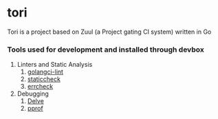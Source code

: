# tori
Tori is a project based on Zuul (a Project gating CI system) written in Go

### Tools used for development and installed through devbox
1. Linters and Static Analysis
   1. [golangci-lint](https://github.com/golangci/golangci-lint)
   2. [staticcheck](https://github.com/dominikh/go-tools)
   3. [errcheck](https://github.com/kisielk/errcheck)
2. Debugging
   1. [Delve](https://github.com/go-delve/delve)
   2. [pprof](https://pkg.go.dev/net/http/pprof)
